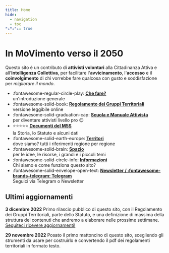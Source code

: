 ```yaml
---
title: Home
hide:
  - navigation
  - toc
ᴴₒᴴₒᴴₒ: true
---
```

# In MoVimento verso il 2050

Questo sito è un contributo di **attivisti volontari** alla Cittadinanza Attiva e all'**Intelligenza Collettiva**, per facilitare l'**avvicinamento**, l'**accesso** e il **coinvolgimento** di chi vorrebbe fare qualcosa con gusto e soddisfazione per _migliorare il mondo_.

<div class="grid cards" markdown>

- :fontawesome-regular-circle-play: **[Che fare?](partecipazione.md)**  
un'introduzione generale
- :fontawesome-solid-book: **[Regolamento dei Gruppi Territoriali](m5s/documenti/regolamento-gruppi-territoriali.md)**    
versione leggibile online
- :fontawesome-solid-graduation-cap: **[Scuola e Manuale Attivista](scuola/manuale-attivista/index.md)**  
per diventare attivisti livello pro :wink:
- :star::star::star::star::star: **[Documenti del M5S](m5s/index.md)**  
la Storia, lo Statuto e alcuni dati
- :fontawesome-solid-earth-europe: **[Territori](territori/index.md)**  
dove siamo? tutti i riferimenti regione per regione
- :fontawesome-solid-brain: **[Spazio](spazio/index.md)**  
per le idee, le risorse, i grandi e i piccoli temi
- :fontawesome-solid-circle-info: **[Informazioni](info/about.md)**  
Chi siamo e come funziona questo sito?
- :fontawesome-solid-envelope-open-text: **[Newsletter / :fontawesome-brands-telegram: Telegram](info/contatto.md)**  
Seguici via Telegram o Newsletter
</div>

## Ultimi aggiornamenti
**3 dicembre 2022**
Primo rilascio pubblico di questo sito, con il Regolamento dei Gruppi Territoriali, parte dello Statuto, e una definizione di massima della struttura dei contenuti che andremo a elaborare nelle prossime settimane. [Seguiteci ricevere aggiornamenti!](info/contatto.md)

**29 novembre 2022**
Posato il primo mattoncino di questo sito, scegliendo gli strumenti da usare per costruirlo e convertendo il pdf dei regolamenti territoriali in formato testo.
